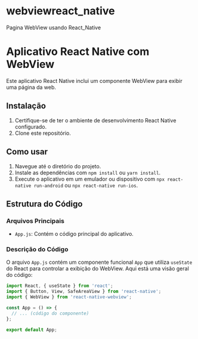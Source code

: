 # webviewreact_native
Pagina WebView usando React_Native

# Aplicativo React Native com WebView

Este aplicativo React Native inclui um componente WebView para exibir uma página da web.

## Instalação

1. Certifique-se de ter o ambiente de desenvolvimento React Native configurado.
2. Clone este repositório.

## Como usar

1. Navegue até o diretório do projeto.
2. Instale as dependências com `npm install` ou `yarn install`.
3. Execute o aplicativo em um emulador ou dispositivo com `npx react-native run-android` ou `npx react-native run-ios`.

## Estrutura do Código

### Arquivos Principais

- `App.js`: Contém o código principal do aplicativo.

### Descrição do Código

O arquivo `App.js` contém um componente funcional `App` que utiliza `useState` do React para controlar a exibição do WebView. Aqui está uma visão geral do código:

```javascript
import React, { useState } from 'react';
import { Button, View, SafeAreaView } from 'react-native';
import { WebView } from 'react-native-webview';

const App = () => {
  // ... (código do componente)
};

export default App;

